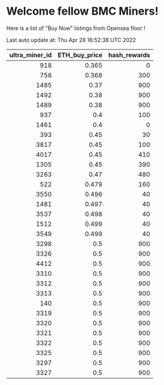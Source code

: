 # Welcome fellow BMC Miners!
Here is a list of "Buy Now" listings from Opensea floor !


Last auto update at: Thu Apr 28 16:52:38 UTC 2022


|   ultra_miner_id |   ETH_buy_price |   hash_rewards |
|-----------------:|----------------:|---------------:|
|              918 |           0.365 |              0 |
|              758 |           0.368 |            300 |
|             1485 |           0.37  |            900 |
|             1492 |           0.38  |            900 |
|             1489 |           0.38  |            900 |
|              937 |           0.4   |            100 |
|             1461 |           0.4   |              0 |
|              393 |           0.45  |             30 |
|             3817 |           0.45  |            100 |
|             4017 |           0.45  |            410 |
|             1305 |           0.45  |            390 |
|             3263 |           0.47  |            480 |
|              522 |           0.479 |            160 |
|             3550 |           0.496 |             40 |
|             1481 |           0.497 |             40 |
|             3537 |           0.498 |             40 |
|             1512 |           0.499 |             40 |
|             3549 |           0.499 |             40 |
|             3298 |           0.5   |            900 |
|             3326 |           0.5   |            900 |
|             4412 |           0.5   |            900 |
|             3310 |           0.5   |            900 |
|             3312 |           0.5   |            900 |
|             3313 |           0.5   |            900 |
|              140 |           0.5   |            900 |
|             3319 |           0.5   |            900 |
|             3320 |           0.5   |            900 |
|             3321 |           0.5   |            900 |
|             3322 |           0.5   |            900 |
|             3325 |           0.5   |            900 |
|             3297 |           0.5   |            900 |
|             3327 |           0.5   |            900 |